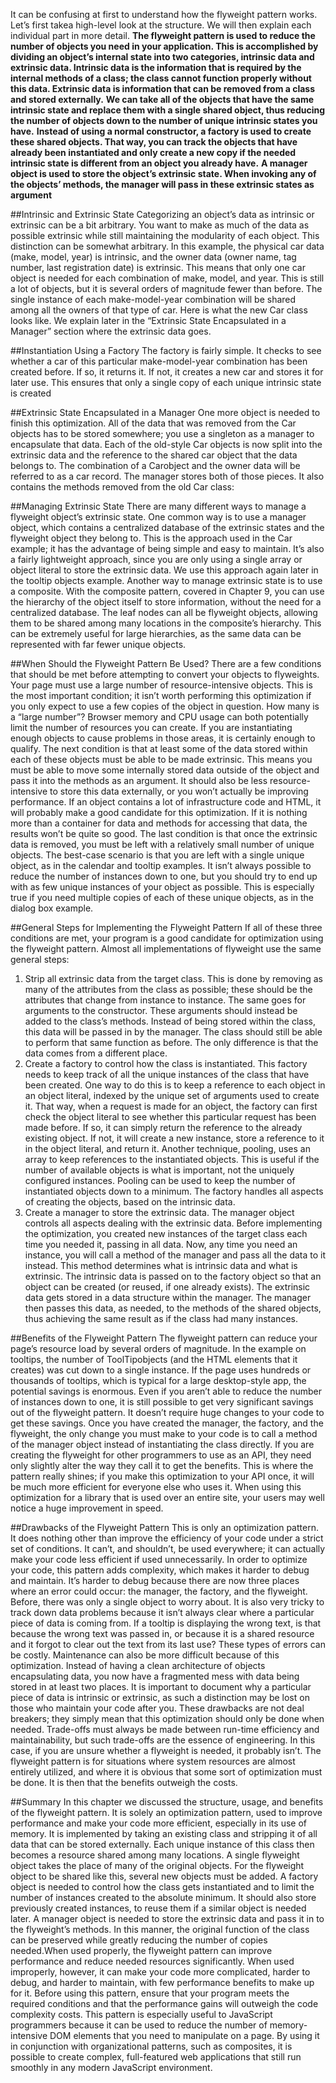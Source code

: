 It can be confusing at first to understand how the flyweight pattern works. Let’s first takea high-level look at the structure. We will then explain each individual part in more detail. **The flyweight pattern is used to reduce the number of objects you need in your application. This is accomplished by dividing an object’s internal state into two categories, intrinsic data and extrinsic data. Intrinsic data is the information that is required by the internal methods of a class; the class cannot function properly without this data. Extrinsic data is information that can be removed from a class and stored externally.** **We can take all of the objects that have the same intrinsic state and replace them with a single shared object, thus reducing the number of objects down to the number of unique intrinsic states you have.** **Instead of using a normal constructor, a factory is used to create these shared objects. That way, you can track the objects that have already been instantiated and only create a new copy if the needed intrinsic state is different from an object you already have.** **A manager object is used to store the object’s extrinsic state. When invoking any of the objects’ methods, the manager will pass in these extrinsic states as argument**


##Intrinsic and Extrinsic State
Categorizing an object’s data as intrinsic or extrinsic can be a bit arbitrary. You want to make as much of the data as possible extrinsic while still maintaining the modularity of each object. This distinction can be somewhat arbitrary. In this example, the physical car data (make, model, year) is intrinsic, and the owner data (owner name, tag number, last registration date) is extrinsic. This means that only one car object is needed for each combination of make, model, and year. This is still a lot of objects, but it is several orders of magnitude fewer than before. The single instance of each make-model-year combination will be shared among all the owners of that type of car. Here is what the new Car class looks like. We explain later in the “Extrinsic State Encapsulated in a Manager” section where the extrinsic data goes.


##Instantiation Using a Factory
The factory is fairly simple. It checks to see whether a car of this particular make-model-year combination has been created before. If so, it returns it. If not, it creates a new car and stores it for later use. This ensures that only a single copy of each unique intrinsic state is created

##Extrinsic State Encapsulated in a Manager
One more object is needed to finish this optimization. All of the data that was removed from the Car objects has to be stored somewhere; you use a singleton as a manager to encapsulate that data. Each of the old-style Car objects is now split into the extrinsic data and the reference to the shared car object that the data belongs to. The combination of a Carobject and the owner data will be referred to as a car record. The manager stores both of those pieces. It also contains the methods removed from the old Car class:

##Managing Extrinsic State
There are many different ways to manage a flyweight object’s extrinsic state. One common
way is to use a manager object, which contains a centralized database of the extrinsic states
and the flyweight object they belong to. This is the approach used in the Car example; it has
the advantage of being simple and easy to maintain. It’s also a fairly lightweight approach,
since you are only using a single array or object literal to store the extrinsic data. We use this
approach again later in the tooltip objects example.
Another way to manage extrinsic state is to use a composite. With the composite pattern,
covered in Chapter 9, you can use the hierarchy of the object itself to store information, without the need for a centralized database. The leaf nodes can all be flyweight objects, allowing
them to be shared among many locations in the composite’s hierarchy. This can be extremely
useful for large hierarchies, as the same data can be represented with far fewer unique objects.

##When Should the Flyweight Pattern Be Used?
There are a few conditions that should be met before attempting to convert your objects to
flyweights. Your page must use a large number of resource-intensive objects. This is the most
important condition; it isn’t worth performing this optimization if you only expect to use a few
copies of the object in question. How many is a “large number”? Browser memory and CPU
usage can both potentially limit the number of resources you can create. If you are instantiating enough objects to cause problems in those areas, it is certainly enough to qualify.
The next condition is that at least some of the data stored within each of these objects
must be able to be made extrinsic. This means you must be able to move some internally
stored data outside of the object and pass it into the methods as an argument. It should also
be less resource-intensive to store this data externally, or you won’t actually be improving
performance. If an object contains a lot of infrastructure code and HTML, it will probably
make a good candidate for this optimization. If it is nothing more than a container for data
and methods for accessing that data, the results won’t be quite so good.
The last condition is that once the extrinsic data is removed, you must be left with a relatively small number of unique objects. The best-case scenario is that you are left with a single
unique object, as in the calendar and tooltip examples. It isn’t always possible to reduce the
number of instances down to one, but you should try to end up with as few unique instances
of your object as possible. This is especially true if you need multiple copies of each of these
unique objects, as in the dialog box example. 

##General Steps for Implementing the Flyweight
Pattern
If all of these three conditions are met, your program is a good candidate for optimization
using the flyweight pattern. Almost all implementations of flyweight use the same general
steps:
1. Strip all extrinsic data from the target class. This is done by removing as many of the
attributes from the class as possible; these should be the attributes that change from
instance to instance. The same goes for arguments to the constructor. These arguments
should instead be added to the class’s methods. Instead of being stored within the class,
this data will be passed in by the manager. The class should still be able to perform that
same function as before. The only difference is that the data comes from a different
place.
2. Create a factory to control how the class is instantiated. This factory needs to keep
track of all the unique instances of the class that have been created. One way to do
this is to keep a reference to each object in an object literal, indexed by the unique
set of arguments used to create it. That way, when a request is made for an object,
the factory can first check the object literal to see whether this particular request
has been made before. If so, it can simply return the reference to the already existing object. If not, it will create a new instance, store a reference to it in the object
literal, and return it.
Another technique, pooling, uses an array to keep references to the instantiated objects.
This is useful if the number of available objects is what is important, not the uniquely
configured instances. Pooling can be used to keep the number of instantiated objects
down to a minimum. The factory handles all aspects of creating the objects, based on the
intrinsic data.
3. Create a manager to store the extrinsic data. The manager object controls all aspects
dealing with the extrinsic data. Before implementing the optimization, you created
new instances of the target class each time you needed it, passing in all data. Now, any
time you need an instance, you will call a method of the manager and pass all the data
to it instead. This method determines what is intrinsic data and what is extrinsic. The
intrinsic data is passed on to the factory object so that an object can be created (or reused,
if one already exists). The extrinsic data gets stored in a data structure within the manager. The manager then passes this data, as needed, to the methods of the shared objects,
thus achieving the same result as if the class had many instances.


##Benefits of the Flyweight Pattern
The flyweight pattern can reduce your page’s resource load by several orders of magnitude. In
the example on tooltips, the number of ToolTipobjects (and the HTML elements that it creates)
was cut down to a single instance. If the page uses hundreds or thousands of tooltips, which is
typical for a large desktop-style app, the potential savings is enormous. Even if you aren’t able
to reduce the number of instances down to one, it is still possible to get very significant savings
out of the flyweight pattern. It doesn’t require huge changes to your code to get these savings. Once you have created
the manager, the factory, and the flyweight, the only change you must make to your code is to
call a method of the manager object instead of instantiating the class directly. If you are creating the flyweight for other programmers to use as an API, they need only slightly alter the way
they call it to get the benefits. This is where the pattern really shines; if you make this optimization to your API once, it will be much more efficient for everyone else who uses it. When
using this optimization for a library that is used over an entire site, your users may well notice
a huge improvement in speed. 

##Drawbacks of the Flyweight Pattern
This is only an optimization pattern. It does nothing other than improve the efficiency of your
code under a strict set of conditions. It can’t, and shouldn’t, be used everywhere; it can actually
make your code less efficient if used unnecessarily. In order to optimize your code, this pattern
adds complexity, which makes it harder to debug and maintain. 
It’s harder to debug because there are now three places where an error could occur: the
manager, the factory, and the flyweight. Before, there was only a single object to worry about.
It is also very tricky to track down data problems because it isn’t always clear where a particular piece of data is coming from. If a tooltip is displaying the wrong text, is that because the
wrong text was passed in, or because it is a shared resource and it forgot to clear out the text
from its last use? These types of errors can be costly.
Maintenance can also be more difficult because of this optimization. Instead of having
a clean architecture of objects encapsulating data, you now have a fragmented mess with data
being stored in at least two places. It is important to document why a particular piece of data
is intrinsic or extrinsic, as such a distinction may be lost on those who maintain your code
after you.
These drawbacks are not deal breakers; they simply mean that this optimization should
only be done when needed. Trade-offs must always be made between run-time efficiency and
maintainability, but such trade-offs are the essence of engineering. In this case, if you are
unsure whether a flyweight is needed, it probably isn’t. The flyweight pattern is for situations
where system resources are almost entirely utilized, and where it is obvious that some sort of
optimization must be done. It is then that the benefits outweigh the costs.


##Summary
In this chapter we discussed the structure, usage, and benefits of the flyweight pattern. It is solely
an optimization pattern, used to improve performance and make your code more efficient, especially in its use of memory. It is implemented by taking an existing class and stripping it of all data
that can be stored externally. Each unique instance of this class then becomes a resource shared
among many locations. A single flyweight object takes the place of many of the original objects. 
For the flyweight object to be shared like this, several new objects must be added. A factory
object is needed to control how the class gets instantiated and to limit the number of instances
created to the absolute minimum. It should also store previously created instances, to reuse
them if a similar object is needed later. A manager object is needed to store the extrinsic data
and pass it in to the flyweight’s methods. In this manner, the original function of the class can
be preserved while greatly reducing the number of copies needed.When used properly, the flyweight pattern can improve performance and reduce needed
resources significantly. When used improperly, however, it can make your code more complicated, harder to debug, and harder to maintain, with few performance benefits to make up for
it. Before using this pattern, ensure that your program meets the required conditions and that
the performance gains will outweigh the code complexity costs. 
This pattern is especially useful to JavaScript programmers because it can be used to
reduce the number of memory-intensive DOM elements that you need to manipulate on
a page. By using it in conjunction with organizational patterns, such as composites, it is possible to create complex, full-featured web applications that still run smoothly in any modern
JavaScript environment. 

